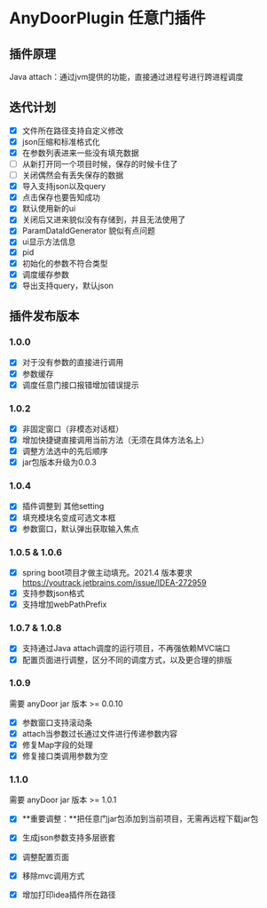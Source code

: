 # AnyDoorPlugin 任意门插件

## 插件原理
Java attach：通过jvm提供的功能，直接通过进程号进行跨进程调度

## 迭代计划
- [x] 文件所在路径支持自定义修改
- [x] json压缩和标准格式化
- [x] 在参数列表进来一些没有填充数据
- [ ] 从新打开同一个项目时候，保存的时候卡住了
- [ ] 关闭偶然会有丢失保存的数据
- [x] 导入支持json以及query
- [x] 点击保存也要告知成功
- [x] 默认使用新的ui
- [x] 关闭后又进来貌似没有存储到，并且无法使用了
- [x] ParamDataIdGenerator 貌似有点问题
- [x] ui显示方法信息
- [x] pid
- [x] 初始化的参数不符合类型
- [x] 调度缓存参数
- [x] 导出支持query，默认json

## 插件发布版本
### 1.0.0
- [x] 对于没有参数的直接进行调用
- [x] 参数缓存
- [x] 调度任意门接口报错增加错误提示

### 1.0.2
- [x] 非固定窗口（非模态对话框）
- [x] 增加快捷键直接调用当前方法（无须在具体方法名上）
- [x] 调整方法选中的先后顺序
- [x] jar包版本升级为0.0.3

### 1.0.4
- [x] 插件调整到 其他setting
- [x] 填充模块名变成可选文本框
- [x] 参数窗口，默认弹出获取输入焦点

### 1.0.5 & 1.0.6
- [x] spring boot项目才做主动填充。2021.4 版本要求 https://youtrack.jetbrains.com/issue/IDEA-272959
- [x] 支持参数json格式
- [x] 支持增加webPathPrefix
  
### 1.0.7 & 1.0.8
- [x] 支持通过Java attach调度的运行项目，不再强依赖MVC端口
- [x] 配置页面进行调整，区分不同的调度方式，以及更合理的排版

### 1.0.9
需要 anyDoor jar 版本 >= 0.0.10
- [x] 参数窗口支持滚动条
- [x] attach当参数过长通过文件进行传递参数内容
- [x] 修复Map字段的处理
- [x] 修复接口类调用参数为空

### 1.1.0
需要 anyDoor jar 版本 >= 1.0.1
- [x] **重要调整：**把任意门jar包添加到当前项目，无需再远程下载jar包
- [x] 生成json参数支持多层嵌套
- [x] 调整配置页面
- [x] 移除mvc调用方式
- [x] 增加打印idea插件所在路径

